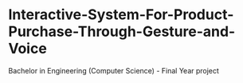 # Interactive-System-For-Product-Purchase-Through-Gesture-and-Voice
Bachelor in Engineering (Computer Science) - Final Year project

